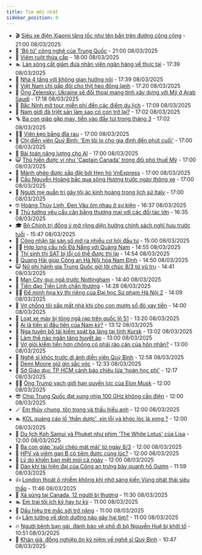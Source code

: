```yaml
---
title: Tim mới nhất
sidebar_position: 9
---
```


<!-- vnexpress-tin-moi-nhat:START -->
- 🎬 [Siêu xe điện Xiaomi tăng tốc như tên bắn trên đường công cộng](https://vnexpress.net/sieu-xe-dien-xiaomi-tang-toc-nhu-ten-ban-tren-duong-cong-cong-4858119.html) - 21:00 08/03/2025
- 🐎 [&#39;Bộ tứ&#39; công nghệ của Trung Quốc](https://vnexpress.net/bo-tu-cong-nghe-cua-trung-quoc-4858577.html) - 21:00 08/03/2025
- 🦍 [Viêm ruột thừa cấp](https://vnexpress.net/viem-ruot-thua-cap-4854366.html) - 18:00 08/03/2025
- 🏊 [Làn sóng cắt giảm đưa nhân viên ngân hàng về thực tại](https://vnexpress.net/lan-song-cat-giam-dua-nhan-vien-ngan-hang-ve-thuc-tai-4858327.html) - 17:39 08/03/2025
- 🎊 [Nhà 4 tầng với không gian hướng nội](https://vnexpress.net/nha-4-tang-voi-khong-gian-huong-noi-4858571.html) - 17:39 08/03/2025
- 🎃 [Việt Nam chi gấp đôi cho thịt heo đông lạnh](https://vnexpress.net/viet-nam-chi-gap-doi-cho-thit-heo-dong-lanh-4858503.html) - 17:20 08/03/2025
- 🧰 [Ông Zelensky: Ukraine sẽ đối thoại mang tính xây dựng với Mỹ ở Arab Saudi](https://vnexpress.net/ong-zelensky-ukraine-se-doi-thoai-mang-tinh-xay-dung-voi-my-o-arab-saudi-4858568.html) - 17:18 08/03/2025
- 🔭 [Bắc Ninh mở tour miễn phí đến các điểm du lịch](https://vnexpress.net/bac-ninh-mo-tour-mien-phi-den-cac-diem-du-lich-4858426.html) - 17:09 08/03/2025
- 🫶 [Nam giới đã triệt sản làm sao có con trở lại?](https://vnexpress.net/nam-gioi-da-triet-san-lam-sao-co-con-tro-lai-4858246.html) - 17:02 08/03/2025
- 🪜 [Ba con giáp gặp may, tiền vào đầy túi trong tháng 3](https://vnexpress.net/van-may-12-con-giap-con-giap-may-man-ba-con-giap-gap-may-tien-vao-day-tui-trong-thang-3-4858169.html) - 17:02 08/03/2025
- 👨‍🏫 [Viên kẹo bằng đĩa rau](https://vnexpress.net/vien-keo-bang-dia-rau-4858566.html) - 17:00 08/03/2025
- 🎊 [Chị diễn viên Quý Bình: &#39;Em tôi lo cho gia đình đến phút cuối&#39;](https://vnexpress.net/chi-dien-vien-quy-binh-em-toi-lo-cho-gia-dinh-den-phut-cuoi-4858544.html) - 17:00 08/03/2025
- 🎊 [Bài toán năng lượng cho AI](https://vnexpress.net/bai-toan-nang-luong-cho-ai-4858530.html) - 17:00 08/03/2025
- 😺 [Thủ hiến được ví như &#39;Captain Canada&#39; trong đối phó thuế Mỹ](https://vnexpress.net/thu-hien-duoc-vi-nhu-captain-canada-trong-doi-pho-thue-my-4858303.html) - 17:00 08/03/2025
- 🐘 [Mảnh ghép được sắp đặt bởi Hẹn hò VnExpress](https://vnexpress.net/manh-ghep-duoc-sap-dat-boi-hen-ho-vnexpress-4857817.html) - 17:00 08/03/2025
- 🌁 [Cầu Nguyễn Hoàng bắc qua sông Hương trước ngày thông xe](https://vnexpress.net/cau-nguyen-hoang-bac-qua-song-huong-truoc-ngay-thong-xe-4857513.html) - 17:00 08/03/2025
- 🐲 [Người mẹ quẫn trí gây tội ác kinh hoàng trong lịch sử Italy](https://vnexpress.net/nguoi-me-quan-tri-gay-toi-ac-kinh-hoang-trong-lich-su-italy-4853948.html) - 17:00 08/03/2025
- 🤓 [Hoàng Thùy Linh, Đen Vâu ôm nhau ở sự kiện](https://vnexpress.net/hoang-thuy-linh-den-vau-om-nhau-o-su-kien-4858570.html) - 16:37 08/03/2025
- 💪 [Thủ tướng yêu cầu cân bằng thương mại với các đối tác lớn](https://vnexpress.net/thu-tuong-yeu-cau-can-bang-thuong-mai-voi-cac-doi-tac-lon-4858558.html) - 16:35 08/03/2025
- 🎓 [Bộ Chính trị đồng ý mở rộng diện hưởng chính sách nghỉ hưu trước tuổi](https://vnexpress.net/bo-chinh-tri-dong-y-mo-rong-dien-huong-chinh-sach-nghi-huu-truoc-tuoi-4858557.html) - 15:47 08/03/2025
- 🫣 [Công nhận tài sản số mở ra nhiều cơ hội đầu tư](https://vnexpress.net/cong-nhan-tai-san-so-mo-ra-nhieu-co-hoi-dau-tu-4858511.html) - 15:00 08/03/2025
- 🧑‍💻 [Hợp long cầu nối Đà Nẵng với Quảng Nam](https://vnexpress.net/hop-long-cau-noi-da-nang-voi-quang-nam-4858549.html) - 14:55 08/03/2025
- 🐲 [Thí sinh thi SAT bị lỗi có thể được thi lại](https://vnexpress.net/thi-sinh-thi-sat-bi-loi-co-the-duoc-thi-lai-4858552.html) - 14:54 08/03/2025
- 🌝 [Quang Hải giúp Công an Hà Nội hòa Nam Định](https://vnexpress.net/quang-hai-giup-cong-an-ha-noi-hoa-nam-dinh-4858548.html) - 14:50 08/03/2025
- 😺 [Nữ phi hành gia Trung Quốc gửi lời chúc 8/3 từ vũ trụ](https://vnexpress.net/nu-phi-hanh-gia-trung-quoc-gui-loi-chuc-8-3-tu-vu-tru-4858546.html) - 14:41 08/03/2025
- 🐎 [Man City gục ngã trước Nottingham](https://vnexpress.net/man-city-guc-nga-truoc-nottingham-4858560.html) - 14:40 08/03/2025
- 🎡 [Tiền đạo Tiến Linh chấn thương](https://vnexpress.net/tien-dao-tien-linh-chan-thuong-4858550.html) - 14:28 08/03/2025
- 👨‍🏫 [Đề minh họa kỳ thi riêng của Đại học Sư phạm Hà Nội 2](https://vnexpress.net/de-minh-hoa-ky-thi-rieng-cua-dai-hoc-su-pham-ha-noi-2-4858545.html) - 14:09 08/03/2025
- 🦆 [Vợ chồng tôi sắp mất nhà khi cho con mượn sổ đỏ vay tiền](https://vnexpress.net/vo-chong-toi-sap-mat-nha-khi-cho-con-muon-so-do-vay-tien-4858399.html) - 14:00 08/03/2025
- 🚦 [Loạt xe máy bị tông ngã rạp trên quốc lộ 51](https://vnexpress.net/loat-xe-may-bi-tong-nga-rap-tren-quoc-lo-51-4858540.html) - 13:20 08/03/2025
- 💫 [Ai là tiến sĩ đầu tiên của Nam kỳ?](https://vnexpress.net/ai-la-tien-si-dau-tien-cua-nam-ky-4858350.html) - 13:12 08/03/2025
- 🎉 [Nga tuyên bố tái kiểm soát ba làng tại tỉnh Kursk](https://vnexpress.net/nga-tuyen-bo-tai-kiem-soat-ba-lang-tai-tinh-kursk-4858535.html) - 13:02 08/03/2025
- 🌋 [Làm thế nào ngăn tăng huyết áp](https://vnexpress.net/lam-the-nao-ngan-tang-huyet-ap-4857087.html) - 13:00 08/03/2025
- 🤖 [Vợ giỏi kiếm tiền hơn chồng có phải rào cản của hôn nhân?](https://vnexpress.net/vo-gioi-kiem-tien-hon-chong-co-phai-rao-can-cua-hon-nhan-4858504.html) - 13:00 08/03/2025
- 🦏 [Nghệ sĩ khóc trước di ảnh diễn viên Quý Bình](https://vnexpress.net/nghe-si-khoc-truoc-di-anh-dien-vien-quy-binh-4858537.html) - 12:58 08/03/2025
- 🦩 [Demi Moore giữ gìn sắc vóc](https://vnexpress.net/demi-moore-giu-gin-sac-voc-4856531.html) - 12:33 08/03/2025
- 👺 [Sở Giáo dục TP HCM cảnh báo chiêu lừa &#39;hoàn học phí&#39;](https://vnexpress.net/so-giao-duc-tp-hcm-canh-bao-chieu-lua-hoan-hoc-phi-4858533.html) - 12:17 08/03/2025
- 🧑‍🏫 [Ông Trump vạch giới hạn quyền lực của Elon Musk](https://vnexpress.net/ong-trump-vach-gioi-han-quyen-luc-cua-elon-musk-4858320.html) - 12:00 08/03/2025
- 😎 [Chip Trung Quốc đạt xung nhịp 100 GHz không cần điện](https://vnexpress.net/chip-trung-quoc-dat-xung-nhip-100-ghz-khong-can-dien-4858306.html) - 12:00 08/03/2025
- 🪄 [Em thủy chung, tôn trọng và thấu hiểu anh](https://vnexpress.net/em-thuy-chung-ton-trong-va-thau-hieu-anh-4858233.html) - 12:00 08/03/2025
- 🏊 [KOL quảng cáo lố &#39;thần dược&#39;, xin lỗi và khóc lóc là xong ?](https://vnexpress.net/kol-quang-cao-lo-than-duoc-xin-loi-va-khoc-loc-la-xong-4857978.html) - 12:00 08/03/2025
- 💃 [Du lịch Koh Samui và Phuket như phim &#39;The White Lotus&#39; của Lisa](https://vnexpress.net/du-lich-koh-samui-va-phuket-nhu-phim-the-white-lotus-cua-lisa-4857665.html) - 12:00 08/03/2025
- 🦆 [Ba con giáp &#39;xuôi chèo mát mái&#39; từ ngày 8/3](https://vnexpress.net/van-may-12-con-giap-con-giap-may-man-ba-con-giap-xuoi-cheo-mat-mai-tu-ngay-8-3-4858181.html) - 12:00 08/03/2025
- 🎊 [HPV và viêm gan B có tiêm được cùng lúc?](https://vnexpress.net/hpv-va-viem-gan-b-co-tiem-duoc-cung-luc-4858469.html) - 12:00 08/03/2025
- 👺 [Lý do khiến bạn mệt mỏi cả ngày](https://vnexpress.net/ly-do-khien-ban-met-moi-ca-ngay-4858346.html) - 12:00 08/03/2025
- 🎡 [Dàn khí tài hiện đại của Công an trưng bày quanh hồ Gươm](https://vnexpress.net/dan-khi-tai-hien-dai-cua-cong-an-trung-bay-quanh-ho-guom-4858502.html) - 11:59 08/03/2025
- 👍 [London thoát ô nhiễm không khí nhờ sáng kiến Vùng phát thải siêu thấp](https://vnexpress.net/london-thoat-o-nhiem-khong-khi-nho-sang-kien-vung-phat-thai-sieu-thap-4858470.html) - 11:46 08/03/2025
- 🐎 [Xả súng tại Canada, 12 người bị thương](https://vnexpress.net/xa-sung-tai-canada-12-nguoi-bi-thuong-4858525.html) - 11:30 08/03/2025
- 🏊 [Em trai tôi ích kỷ hay tự kỷ](https://vnexpress.net/em-trai-toi-ich-ky-hay-tu-ky-4858402.html) - 11:00 08/03/2025
- 🦩 [Dấu hiệu trẻ mắc sởi trở nặng](https://vnexpress.net/dau-hieu-tre-mac-soi-tro-nang-4858473.html) - 11:00 08/03/2025
- 👍 [Lầm tưởng về dinh dưỡng nào gây hại tim?](https://vnexpress.net/lam-tuong-ve-dinh-duong-nao-gay-hai-tim-4858437.html) - 11:00 08/03/2025
- 🔥 [Người bênh bạn gái, đánh bảo vệ phố đi bộ Nguyễn Huệ bị khởi tố](https://vnexpress.net/nguoi-benh-ban-gai-danh-bao-ve-pho-di-bo-nguyen-hue-bi-khoi-to-4858526.html) - 10:51 08/03/2025
- 💄 [Khán giả, đồng nghiệp ôn kỷ niệm về nghệ sĩ Quý Bình](https://vnexpress.net/khan-gia-dong-nghiep-on-ky-niem-ve-nghe-si-quy-binh-4858493.html) - 10:47 08/03/2025<!-- vnexpress-tin-moi-nhat:END -->
